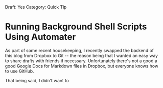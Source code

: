 Draft: Yes
Category: Quick Tip

# Running Background Shell Scripts Using Automater

As part of some recent housekeeping, I recently swapped the backend of this blog from Dropbox to Git -- the reason being that I wanted an easy way to share drafts with friends if necessary. Unfortunately there's not a good a good Google Docs for Markdown files in Dropbox, but everyone knows how to use GitHub.

That being said, I didn't want to 